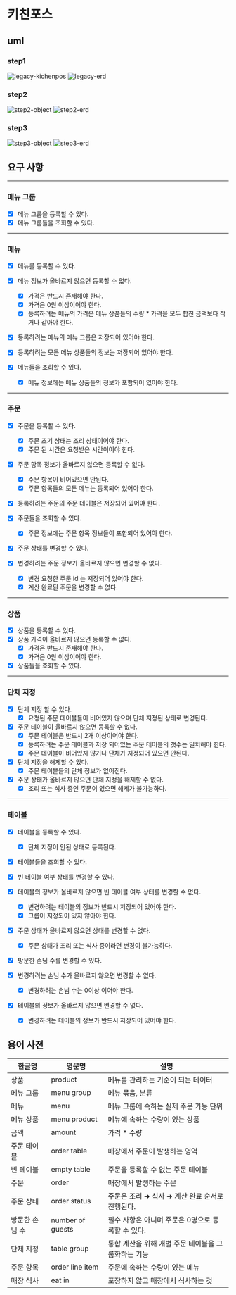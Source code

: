 # 키친포스

## uml

### step1

![legacy-kichenpos](./uml/legacy-kichenpos.png)
![legacy-erd](./uml/legacy-erd.png)

### step2

![step2-object](./uml/step2-object.png)
![step2-erd](./uml/step2-erd.png)

### step3

![step3-object](./uml/step3-object.png)
![step3-erd](./uml/step3-erd.png)

## 요구 사항

---

### 메뉴 그룹

- [x] 메뉴 그룹을 등록할 수 있다.
- [x] 메뉴 그룹들을 조회할 수 있다.

---

### 메뉴

- [x] 메뉴를 등록할 수 있다.
- [x] 메뉴 정보가 올바르지 않으면 등록할 수 없다.
    - [x] 가격은 반드시 존재해야 한다.
    - [x] 가격은 0원 이상이어야 한다.
    - [x] 등록하려는 메뉴의 가격은 메뉴 상품들의 수량 * 가격을 모두 합친 금액보다 작거나 같아야 한다.
- [x] 등록하려는 메뉴의 메뉴 그룹은 저장되어 있어야 한다.
- [x] 등록하려는 모든 메뉴 상품들의 정보는 저장되어 있어야 한다.

- [x] 메뉴들을 조회할 수 있다.
    - [x] 메뉴 정보에는 메뉴 상품들의 정보가 포함되어 있어야 한다.

---

### 주문

- [x] 주문을 등록할 수 있다.
    - [x] 주문 초기 상태는 조리 상태이어야 한다.
    - [x] 주문 된 시간은 요청받은 시간이어야 한다.
- [x] 주문 항목 정보가 올바르지 않으면 등록할 수 없다.
    - [x] 주문 항목이 비어있으면 안된다.
    - [x] 주문 항목들의 모든 메뉴는 등록되어 있어야 한다.
- [x] 등록하려는 주문의 주문 테이블은 저장되어 있어야 한다.

- [x] 주문들을 조회할 수 있다.
    - [x] 주문 정보에는 주문 항목 정보들이 포함되어 있어야 한다.

- [x] 주문 상태를 변경할 수 있다.
- [x] 변경하려는 주문 정보가 올바르지 않으면 변경할 수 없다.
    - [x] 변경 요청한 주문 id 는 저장되어 있어야 한다.
    - [x] 계산 완료된 주문을 변경할 수 없다.

---

### 상품

- [x] 상품을 등록할 수 있다.
- [x] 상품 가격이 올바르지 않으면 등록할 수 없다.
    - [x] 가격은 반드시 존재해야 한다.
    - [x] 가격은 0원 이상이어야 한다.

- [x] 상품들을 조회할 수 있다.

---

### 단체 지정

- [x] 단체 지정 할 수 있다.
    - [x] 요청된 주문 테이블들이 비어있지 않으며 단체 지정된 상태로 변경된다.
- [x] 주문 테이블이 올바르지 않으면 등록할 수 없다.
    - [x] 주문 테이블은 반드시 2개 이상이어야 한다.
    - [x] 등록하려는 주문 테이블과 저장 되어있는 주문 테이블의 갯수는 일치해야 한다.
    - [x] 주문 테이블이 비어있지 않거나 단체가 지정되어 있으면 안된다.

- [x] 단체 지정을 해제할 수 있다.
    - [x] 주문 테이블들의 단체 정보가 없어진다.
- [x] 주문 상태가 올바르지 않으면 단체 지정을 해제할 수 없다.
    - [x] 조리 또는 식사 중인 주문이 있으면 해제가 불가능하다.

---

### 테이블

- [x] 테이블을 등록할 수 있다.
    - [x] 단체 지정이 안된 상태로 등록된다.

- [x] 테이블들을 조회할 수 있다.

- [x] 빈 테이블 여부 상태를 변경할 수 있다.
- [x] 테이블의 정보가 올바르지 않으면 빈 테이블 여부 상태를 변경할 수 없다.
    - [x] 변경하려는 테이블의 정보가 반드시 저장되어 있어야 한다.
    - [x] 그룹이 지정되어 있지 않아야 한다.
- [x] 주문 상태가 올바르지 않으면 상태를 변경할 수 없다.
    - [x] 주문 상태가 조리 또는 식사 중이라면 변경이 불가능하다.

- [x] 방문한 손님 수를 변경할 수 있다.
- [x] 변경하려는 손님 수가 올바르지 않으면 변경할 수 없다.
    - [x] 변경하려는 손님 수는 0이상 이어야 한다.
- [x] 테이블의 정보가 올바르지 않으면 변경할 수 없다.
    - [x] 변경하려는 테이블의 정보가 반드시 저장되어 있어야 한다.

## 용어 사전

| 한글명 | 영문명 | 설명 |
| --- | --- | --- |
| 상품 | product | 메뉴를 관리하는 기준이 되는 데이터 |
| 메뉴 그룹 | menu group | 메뉴 묶음, 분류 |
| 메뉴 | menu | 메뉴 그룹에 속하는 실제 주문 가능 단위 |
| 메뉴 상품 | menu product | 메뉴에 속하는 수량이 있는 상품 |
| 금액 | amount | 가격 * 수량 |
| 주문 테이블 | order table | 매장에서 주문이 발생하는 영역 |
| 빈 테이블 | empty table | 주문을 등록할 수 없는 주문 테이블 |
| 주문 | order | 매장에서 발생하는 주문 |
| 주문 상태 | order status | 주문은 조리 ➜ 식사 ➜ 계산 완료 순서로 진행된다. |
| 방문한 손님 수 | number of guests | 필수 사항은 아니며 주문은 0명으로 등록할 수 있다. |
| 단체 지정 | table group | 통합 계산을 위해 개별 주문 테이블을 그룹화하는 기능 |
| 주문 항목 | order line item | 주문에 속하는 수량이 있는 메뉴 |
| 매장 식사 | eat in | 포장하지 않고 매장에서 식사하는 것 |
